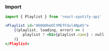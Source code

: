 ### Import
```js static
import { Playlist } from 'react-spotify-api'
```

```jsx static
<Playlist id="060QHhmOlYMEfFdxl4NpAS">
    {(playlist, loading, error) => (
        playlist ? <h1>{playlist.name} : null
    )}
</Playlist>
```